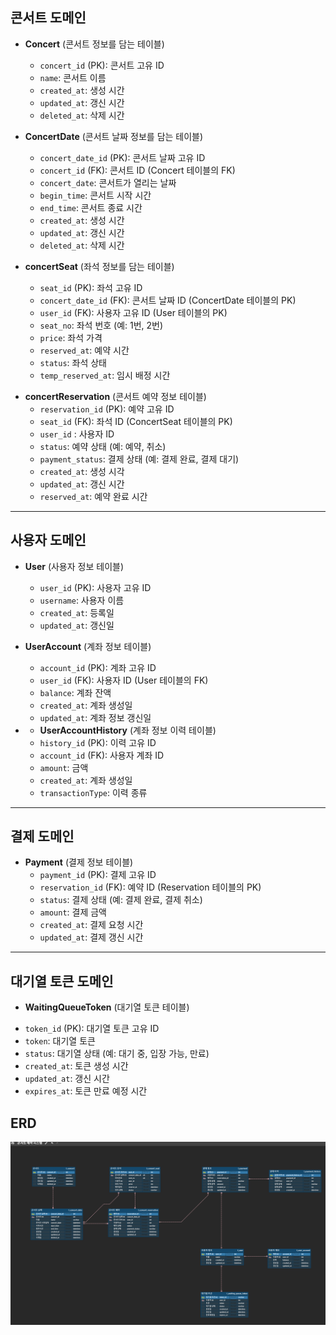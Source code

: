 ## 콘서트 도메인

- **Concert** (콘서트 정보를 담는 테이블)
    - `concert_id` (PK): 콘서트 고유 ID
    - `name`: 콘서트 이름
    - `created_at`: 생성 시간
    - `updated_at`: 갱신 시간
    - `deleted_at`: 삭제 시간

- **ConcertDate** (콘서트 날짜 정보를 담는 테이블)
    - `concert_date_id` (PK): 콘서트 날짜 고유 ID
    - `concert_id` (FK): 콘서트 ID (Concert 테이블의 FK)
    - `concert_date`: 콘서트가 열리는 날짜
    - `begin_time`: 콘서트 시작 시간
    - `end_time`: 콘서트 종료 시간
    - `created_at`: 생성 시간
    - `updated_at`: 갱신 시간
    - `deleted_at`: 삭제 시간

- **concertSeat** (좌석 정보를 담는 테이블)
    - `seat_id` (PK): 좌석 고유 ID
    - `concert_date_id` (FK): 콘서트 날짜 ID (ConcertDate 테이블의 PK)
    - `user_id` (FK): 사용자 고유 ID (User 테이블의 PK)
    - `seat_no`: 좌석 번호 (예: 1번, 2번)
    - `price`: 좌석 가격
    - `reserved_at`: 예약 시간
    - `status`: 좌석 상태
    - `temp_reserved_at`: 임시 배정 시간


* **concertReservation** (콘서트 예약 정보 테이블)
    - `reservation_id` (PK): 예약 고유 ID
    - `seat_id` (FK): 좌석 ID (ConcertSeat 테이블의 PK)
    - `user_id` : 사용자 ID
    - `status`: 예약 상태 (예: 예약, 취소)
    - `payment_status`: 결제 상태 (예: 결제 완료, 결제 대기)
    - `created_at`: 생성 시각
    - `updated_at`: 갱신 시간
    - `reserved_at`: 예약 완료 시간

---
## 사용자 도메인

- **User** (사용자 정보 테이블)
    - `user_id` (PK): 사용자 고유 ID
    - `username`: 사용자 이름
    - `created_at`: 등록일
    - `updated_at`: 갱신일

- **UserAccount** (계좌 정보 테이블)
    - `account_id` (PK): 계좌 고유 ID
    - `user_id` (FK): 사용자 ID (User 테이블의 FK)
    - `balance`: 계좌 잔액
    - `created_at`: 계좌 생성일
    - `updated_at`: 계좌 정보 갱신일

- - **UserAccountHistory** (계좌 정보 이력 테이블)
  - `history_id` (PK): 이력 고유 ID
  - `account_id` (FK): 사용자 계좌 ID
  - `amount`: 금액
  - `created_at`: 계좌 생성일
  - `transactionType`: 이력 종류

---
## 결제 도메인

- **Payment** (결제 정보 테이블)
    - `payment_id` (PK): 결제 고유 ID
    - `reservation_id` (FK): 예약 ID (Reservation 테이블의 PK)
    - `status`: 결제 상태 (예: 결제 완료, 결제 취소)
    - `amount`: 결제 금액
    - `created_at`: 결제 요청 시간
    - `updated_at`: 결제 갱신 시간

---
## 대기열 토큰 도메인

* **WaitingQueueToken** (대기열 토큰 테이블)
- `token_id` (PK): 대기열 토큰 고유 ID
- `token`: 대기열 토큰
- `status`: 대기열 상태 (예: 대기 중, 입장 가능, 만료)
- `created_at`: 토큰 생성 시간
- `updated_at`: 갱신 시간
- `expires_at`: 토큰 만료 예정 시간


## ERD

![image](../docs/images/erd.png)